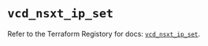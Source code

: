 # `vcd_nsxt_ip_set`

Refer to the Terraform Registory for docs: [`vcd_nsxt_ip_set`](https://registry.terraform.io/providers/vmware/vcd/3.10.0/docs/resources/nsxt_ip_set).
